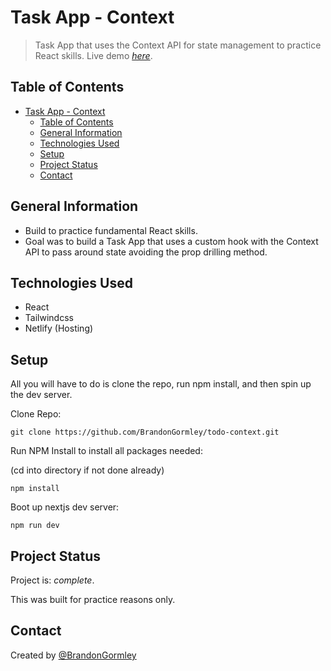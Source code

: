 # Task App - Context

> Task App that uses the Context API for state management to practice React skills.
> Live demo [_here_](https://react-task-app-context-bg.netlify.app/).

## Table of Contents

- [Task App - Context](#task-app---context)
  - [Table of Contents](#table-of-contents)
  - [General Information](#general-information)
  - [Technologies Used](#technologies-used)
  - [Setup](#setup)
  - [Project Status](#project-status)
  - [Contact](#contact)
  <!-- * [License](#license) -->

## General Information

- Build to practice fundamental React skills.
- Goal was to build a Task App that uses a custom hook with the Context API to pass around state avoiding the prop drilling method.

## Technologies Used

- React
- Tailwindcss
- Netlify (Hosting)

## Setup

All you will have to do is clone the repo, run npm install, and then spin up the dev server.

Clone Repo:

```
git clone https://github.com/BrandonGormley/todo-context.git
```

Run NPM Install to install all packages needed:

(cd into directory if not done already)

```
npm install
```

Boot up nextjs dev server:

```
npm run dev
```

## Project Status

Project is: _complete_.

This was built for practice reasons only.

## Contact

Created by [@BrandonGormley](https://github.com/BrandonGormley)
